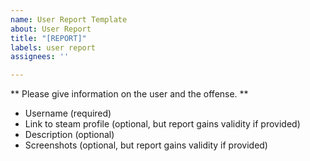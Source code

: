 ```yaml
---
name: User Report Template
about: User Report
title: "[REPORT]"
labels: user report
assignees: ''

---
```


** Please give information on the user and the offense. **

- Username (required)
- Link to steam profile (optional, but report gains validity if provided)
- Description (optional)
- Screenshots (optional, but report gains validity if provided)
